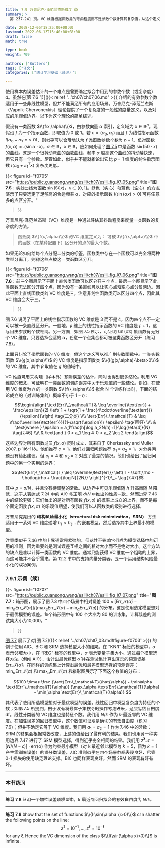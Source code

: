 ```yaml
---
title: 7.9 万普尼克-泽范兰杰斯维度 😱
summary: >
  第 237-241 页。VC 维度根据函数类的弯曲程度而不是参数个数计算其复杂度，从这个定义出发可推出很多结论，预测误差的边界就是其中之一。但是除简单模型外，通常难以准确计算 VC 维度。

date: 2018-12-05T18:25:00+08:00
lastmod: 2022-06-13T15:40:00+08:00
draft: false
math: true

type: book
weight: 709

authors: ["Butters"]
tags: ["译文"]
categories: ["统计学习基础（译注）"]

---
```


使用样本内误差估计的一个难点是需要确定拟合中用到的参数个数（或复杂度）$d$。虽然在[第 7.6 节]({{< relref "../ch07/ch07_06.md" >}})介绍的有效参数个数适用于一些非线性模型，但并不能满足所有的应用场景。万普尼克-泽范兰杰斯（Vapnik–Chervonenkis）理论提供了一个复杂度的一般性的度量定义，以及对应的乐观值边界。以下为这个理论的简单综述。

假设有一类函数 $\\{f(x,\alpha)\\}$，由参数向量 $\alpha$ 索引，定义域为 $x\in \mathbb{R}^p$。现假设 $f$ 为一个指示函数，即取值为 0 或 1。若 $\alpha = (\alpha_0, \alpha_1)$ 而且 $f$ 为线性指示函数 $I(\alpha_0+\alpha_1^T x > 0)$，则似乎可以合理地认为 $f$ 类函数参数个数为 $p+1$。但对函数 $f(x,\alpha)=I(\sin\alpha \cdot x)$，$\alpha \in \mathbb{R}$，$x \in \mathbb{R}$，应如何处理？[图 7.5](#figure-f0705) 中是函数 $\sin(50 \cdot x)$ 的曲线。这是一个很抖动弯曲的函数曲线，频率 $\alpha$ 越高这个曲线的抖动越快速，但它只有一个参数。尽管如此，似乎并不能就推论出它比 $p=1$ 维度的线性指示函数 $I(\alpha_0+\alpha_1^T x)$ 复杂度更低。

{{< figure
  id="f0705"
  src="https://public.guansong.wang/eslii/ch07/eslii_fig_07_05.png"
  title="**图 7.5**：实线曲线为函数 $\sin(50x)$，$x\in [0,1]$。绿色（实心）和蓝色（空心）的方点演示了只要选定了足够高的合适频率 $\alpha$，对应的指示函数 $I(\sin(\alpha x)>0)$ 可将任意多的点区分开。"
>}}

万普尼克-泽范兰杰斯（VC）维度是一种通过评估其抖动程度来度量一类函数的复杂度的方法。

> 函数类 $\\{f(x,\alpha)\\}$ 的VC 维度定义为：
> 可被 $\\{f(x,\alpha)\\}$ 中的函数（在某种配置下）区分开的点的最大个数。

如果无论如何给每个点分配二分类的标签，函数类中存在一个函数可以完全将两种类型分离开，则称这些点被这一类函数区分开。

{{< figure
  id="f0706"
  src="https://public.guansong.wang/eslii/ch07/eslii_fig_07_06.png"
  title="**图 7.6**：前三个图展示了平面上直线类函数可以区分开三个点。最后一个图展示了此类函数无法区分开四个点，因为没有一条直线可以让实心点和空心点分属两边。因此平面上直线函数类的 VC 维度是三。注意非线性函数类可以区分四个点，因此其 VC 维度会大于三。"
>}}

图 7.6 说明了平面上的线性指示函数的 VC 维度是 3 而不是 4，因为四个点不一定可以被一条直线区分开。一般地，$p$ 维上的线性指示函数的 VC 维度是 $p+1$，这与自由参数的个数相同。另一方面，如图 7.5 所示，可证明 $\sin(\alpha x)$ 族函数有无穷个 VC 维度。只要选择合适的 $\alpha$，任意一个点集合都可被这类函数区分开（练习 7.8）。

上面只讨论了指示函数的 VC 维度，但这个定义可以推广到实数函数中。一类实数函数 $\\{g(x,\alpha)\\}$ 的 VC 维度是指示函数类 $\\{I(g(x,\alpha)-\beta>0\\}$ 的 VC 维度，其中 $\beta$ 取值在 $g$ 的值域中。

VC 维度可用来构建（样本外）预测误差的估计，同时也得到很多结论。利用 VC 维度的概念，可证明在一类函数的训练误差中关于乐观值的一些结论。例如，在使用 VC 维度为 $h$ 的一类函数 $\\{f(x,\alpha)\\}$ 拟合 N 个训练样本时，下面的结论成立的（对训练集的）概率不小于 $1-\eta$：

$$\begin{align}
\text{Err}\_\mathcal{T} & \leq \overline{\text{err}} +
  \frac{\epsilon}{2} \left( 1 +
  \sqrt{1 + \frac{4\cdot\overline{\text{err}}}{\epsilon}}\right)
  \tag{二分类} \\\\ \text{Err}\_\mathcal{T} & \leq
  \frac{\overline{\text{err}}}{(1-c\sqrt{\epsilon})\_\epsilon}
  \tag{回归} \\\\ & \text{where }
  \epsilon = a_1\frac{h[\log(a_2N/h)+1]-\log(\eta/4)}{N}
  \tag{7.46} \\\\ & \text{and }
  0 < a_1 \leq 4, 0 < a_2 \leq 2
\end{align}$$

这些边界对所有函数成员 $f(x,\alpha)$ 同时成立，其来自于 Cherkassky and Mulier 2007, p 116-118。他们推荐 $c=1$。他们对回归问题推荐 $a_1=a_2=1$，对分类问题没有给出建议，但 $a_1=4$ 和 $a_2=2$ 对应了最差的情况。他们也给出了回归问题中的另一个实用的边界：

$$\text{Err}\_\mathcal{T} \leq \overline{\text{err}} \left(
1 - \sqrt{\rho - \rho\log\rho + \frac{\log N}{2N}}
\right)^{-1}\_+ \tag{7.47}$$

其中 $\rho=p/N$，并且没有待调整的常数。从边界中可见乐观值随 $h$ 升高而随 $N$ 降低，这于从表达式 7.24 中的 AIC 修正项 $d/N$ 中推出的性质一致。然而边界 7.46 中的结论更强：它们给出的是对所有函数 $f(x,\alpha)$ 的概率上成立的上界，而不是每个固定函数 $f(x,\alpha)$ 的乐观值期望，使我们可以从函数类的级别进行选择。

万普尼克提出的 **结构风险最小化（structural risk minimization，SRM）** 方法适用于一系列 VC 维度递增 $h_1<h_2 \dots$ 的嵌套模型，然后选择其中上界最小的模型。

注意类似于 7.46 中的上界通常是松弛的，但这并不影响它们成为模型选择中的可用的准则，因为重要的是测试误差互相之间的相对大小而不是绝对大小。这个方法的缺点是难以计算一类函数的 VC 维度。通常只能获得 VC 维度一个粗略的上界，而这可能并不合乎需求。第 12.2 节中的支持向量分类器，是一个运用结构风险最小化的成功案例。

### 7.9.1 示例（续）

{{< figure
  id="f0707"
  src="https://public.guansong.wang/eslii/ch07/eslii_fig_07_07.png"
  title="**图 7.7**：箱形图，展示了图 7.3 中四个场景中相对误差 $100 \times [\text{Err}\_\mathcal{T}(\hat{\alpha}) - \min_\alpha \text{Err}\_\mathcal{T}(\alpha)] / [\max_\alpha \text{Err}\_\mathcal{T}(\alpha) - \min_\alpha \text{Err}\_\mathcal{T}(\alpha)]$ 的分布。这是使用选定模型想对于最优模型的误差。每个箱形图中有 100 个大小为 80 的训练集，计算误差的测试集大小为10,000。"
>}}

[图 7.7](#figure-f0707) 展示了对[图 7.3]({{< relref "../ch07/ch07_03.md#figure-f0703" >}}) 的例子使用 AIC、BIC 和 SRM 选择模型大小的结果。在 “KNN” 标签的模型中，$\alpha$ 表示邻域大小，在 “REG” 标签的模型中，$\alpha$ 表示变量子集大小。通过每个模型选择方法（例如 AIC），估计出最优模型 $\hat{\alpha}$ 并在测试集计算出真实的预测误差 $\text{Err}\_\mathcal{T}(\hat{\alpha})$。在同样的训练集上计算出最优和最差模型选择的预测误差：$\min_\alpha \text{Err}\_\mathcal{T}(\alpha)$ 和 $\max_\alpha \text{Err}\_\mathcal{T}(\alpha)$ 和箱形图展示了下面这个数值的分布：

$$100 \times \frac
{\text{Err}\_\mathcal{T}(\hat{\alpha}) -
\min\alpha \text{Err}\_\mathcal{T}(\alpha)}
{\max_\alpha \text{Err}\_\mathcal{T}(\alpha) -
\min_\alpha \text{Err}\_\mathcal{T}(\alpha)} $$

其代表了使用所选模型想对于最优模型的误差。线性回归中模型复杂度为特征的个数；如第 7.5 所提到，由于没有将最优子集搜寻的操作考虑进来，这会低估自由度 $\text{df}$。线性分类器的 VC 维度也是特征个数。我们用 $N/k$ 作为 k-最近邻的 VC 维度。在加性误差的回归模型中，这个数值可证明是确切的有效自由度（练习 7.6）；但并不确定它等于 VC 维度。我们用 $a_1=a_2=1$ 作为 7.46 中的常数；SRM 的结果会根据常数改变，上述的值给出了最有利的结果。我们也用另一种实用边界 7.47 进行了 SRM 模型选择，得到近乎完全相同的结果。我们用 $\hat{\sigma}^2\_\varepsilon = [N/(N-d)]\cdot\text{err}(\alpha)$ 作为约束最小模型（对 k 最近邻此模型为 $k=5$，因为 $k=1$ 产生零训练误差）的误分类误差。AIC 准则似乎在四个场景中都表现良好，尽管 0-1 损失的使用缺乏理论支撑。BIC 也同样表现良好，然而 SRM 的表现有好有坏。

----------
### 本节练习
----------

**练习 7.6**
证明一个加性误差项模型中，k 最近邻回归拟合的有效自由度为 $N/k$。

----------

**练习 7.8**
Show that the set of functions $\\{I(\sin(\alpha x)>0)\\}$ can shatter the following points on the line:
$$z^1=10^{-1},\dots,z^\ell=10^{-\ell}\tag{7.66}$$
for any $\ell$.
Hence the VC dimension of the class $\\{I(\sin(\alpha x)>0)\\}$ is infinite.